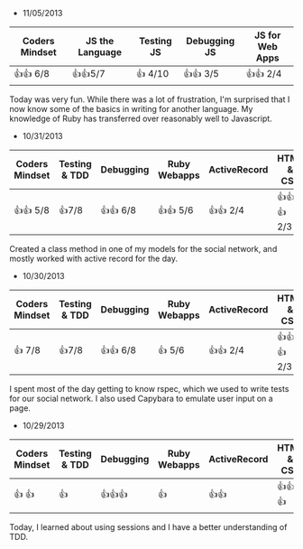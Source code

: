 * 11/05/2013

| Coders Mindset | JS the Language | Testing JS | Debugging JS | JS for Web Apps |
| -------------- | ------------- | --------- | ------------ | ------------ |
|:+1::+1: 6/8|:+1::+1:5/7|:+1: 4/10|:+1::+1: 3/5|:+1::+1: 2/4|:+1: 3/5|

Today was very fun.  While there was a lot of frustration, I'm surprised that I now know some of the basics in writing for another language.  My knowledge of Ruby has transferred over reasonably well to Javascript.  



* 10/31/2013

| Coders Mindset | Testing & TDD | Debugging | Ruby Webapps | ActiveRecord | HTML & CSS |
| -------------- | ------------- | --------- | ------------ | ------------ | ---------- |
|:+1::+1: 5/8|:+1:7/8|:+1::+1: 6/8|:+1::+1: 5/6|:+1::+1: 2/4|:+1::+1::+1: 2/3|

Created a class method in one of my models for the social network, and mostly worked with active record for the day.


* 10/30/2013

| Coders Mindset | Testing & TDD | Debugging | Ruby Webapps | ActiveRecord | HTML & CSS |
| -------------- | ------------- | --------- | ------------ | ------------ | ---------- |
|:+1: 7/8|:+1:7/8|:+1::+1: 6/8|:+1: 5/6|:+1::+1: 2/4|:+1::+1::+1: 2/3|

I spent most of the day getting to know rspec, which we used to write tests for our social network.  I also used Capybara to emulate user input on a page.


* 10/29/2013

| Coders Mindset | Testing & TDD | Debugging | Ruby Webapps | ActiveRecord | HTML & CSS |
| -------------- | ------------- | --------- | ------------ | ------------ | ---------- |
|:+1: :+1:|:+1:|:+1::+1::+1:|:+1:|:+1::+1:|:+1::+1::+1:|

Today, I learned about using sessions and I have a better understanding of TDD.
